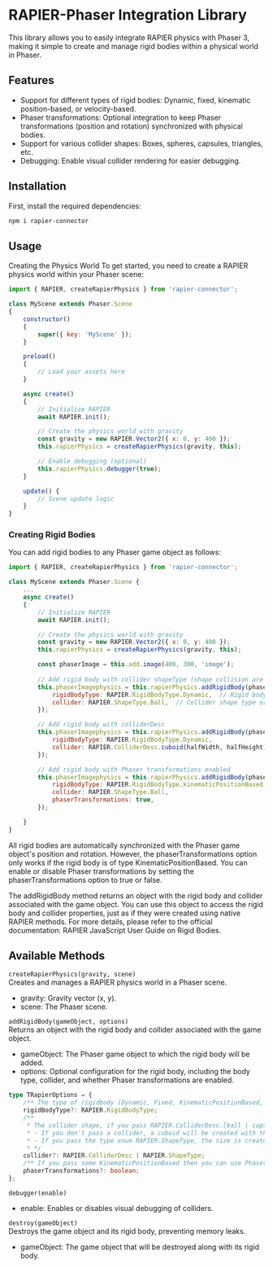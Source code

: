 # RAPIER-Phaser Integration Library

This library allows you to easily integrate RAPIER physics with Phaser 3, making it simple to create and manage rigid bodies within a physical world in Phaser.

## Features
- Support for different types of rigid bodies: Dynamic, fixed, kinematic position-based, or velocity-based.
- Phaser transformations: Optional integration to keep Phaser transformations (position and rotation) synchronized with physical bodies.
- Support for various collider shapes: Boxes, spheres, capsules, triangles, etc.
- Debugging: Enable visual collider rendering for easier debugging.

## Installation
First, install the required dependencies:
```bash
npm i rapier-connector
```

## Usage
Creating the Physics World
To get started, you need to create a RAPIER physics world within your Phaser scene:

```js
import { RAPIER, createRapierPhysics } from 'rapier-connector';

class MyScene extends Phaser.Scene
{
    constructor()
    {
        super({ key: 'MyScene' });
    }

    preload()
    {
        // Load your assets here
    }

    async create()
    {
        // Initialize RAPIER
        await RAPIER.init();

        // Create the physics world with gravity
        const gravity = new RAPIER.Vector2({ x: 0, y: 400 });
        this.rapierPhysics = createRapierPhysics(gravity, this);

        // Enable debugging (optional)
        this.rapierPhysics.debugger(true);
    }

    update() {
        // Scene update logic
    }
}
```

### Creating Rigid Bodies
You can add rigid bodies to any Phaser game object as follows:

```js
import { RAPIER, createRapierPhysics } from 'rapier-connector';

class MyScene extends Phaser.Scene {
    ...
    async create()
    {
        // Initialize RAPIER
        await RAPIER.init();

        // Create the physics world with gravity
        const gravity = new RAPIER.Vector2({ x: 0, y: 400 });
        this.rapierPhysics = createRapierPhysics(gravity, this);

        const phaserImage = this.add.image(400, 300, 'image');
        
        // Add rigid body with collider shapeType (shape collision are automatically created with the same size as the game object)
        this.phaserImagephysics = this.rapierPhysics.addRigidBody(phaserImage, {
            rigidBodyType: RAPIER.RigidBodyType.Dynamic,  // Rigid body type [fixed | dynamic | kinematicVelocityBased | kinematicPositionBased]
            collider: RAPIER.ShapeType.Ball,  // Collider shape type or colliderDesc
        });

        // Add rigid body with colliderDesc
        this.phaserImagephysics = this.rapierPhysics.addRigidBody(phaserImage, {
            rigidBodyType: RAPIER.RigidBodyType.Dynamic,
            collider: RAPIER.ColliderDesc.cuboid(halfWidth, halfHeight),  // Custom collider shape
        });

        // Add rigid body with Phaser transformations enabled
        this.phaserImagephysics = this.rapierPhysics.addRigidBody(phaserImage, {
            rigidBodyType: RAPIER.RigidBodyType.kinematicPositionBased,
            collider: RAPIER.ShapeType.Ball,
            phaserTransformations: true,
        });

    }
}
```

All rigid bodies are automatically synchronized with the Phaser game object's position and rotation. However, the phaserTransformations option only works if the rigid body is of type KinematicPositionBased. You can enable or disable Phaser transformations by setting the phaserTransformations option to true or false.

The addRigidBody method returns an object with the rigid body and collider associated with the game object. You can use this object to access the rigid body and collider properties, just as if they were created using native RAPIER methods. For more details, please refer to the official documentation: RAPIER JavaScript User Guide on Rigid Bodies.

## Available Methods
`createRapierPhysics(gravity, scene)`  
Creates and manages a RAPIER physics world in a Phaser scene.  
- gravity: Gravity vector (x, y).
- scene: The Phaser scene.

`addRigidBody(gameObject, options)`  
Returns an object with the rigid body and collider associated with the game object.
- gameObject: The Phaser game object to which the rigid body will be added.
- options: Optional configuration for the rigid body, including the body type, collider, and whether Phaser transformations are enabled.
```ts
type TRapierOptions = {
    /** The type of rigidbody (Dynamic, Fixed, KinematicPositionBased, KinematicVelocityBased) */
    rigidBodyType?: RAPIER.RigidBodyType;
    /**
     * The collider shape, if you pass RAPIER.ColliderDesc.[ball | capsule | cuboid | ...] you need pass the shape size example: RAPIER.ColliderDesc.ball(1.5)
     * - If you don't pass a collider, a cuboid will be created with the dimensions of the game object.
     * - If you pass the type enum RAPIER.ShapeType, the size is created with the dimensions of the object.
     * */
    collider?: RAPIER.ColliderDesc | RAPIER.ShapeType;
    /** If you pass some KinematicPositionBased then you can use Phaser's transformations. NOTE: Phaser transformations are only available for KinematicPositionBased rigid bodies. Scale is not supported please do it manually  */
    phaserTransformations?: boolean;
};
```

`debugger(enable)`   
- enable: Enables or disables visual debugging of colliders.

`destroy(gameObject)`  
Destroys the game object and its rigid body, preventing memory leaks.
- gameObject: The game object that will be destroyed along with its rigid body.  